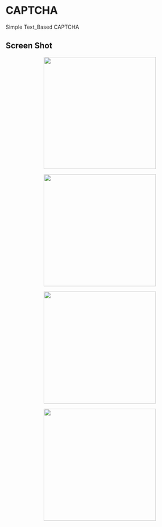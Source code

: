 # CAPTCHA
Simple Text_Based CAPTCHA

## Screen Shot
<p align="center">
<img width="300” alt="Screen Shot" src="https://user-images.githubusercontent.com/27751735/94979689-e4304280-052c-11eb-84ae-7744a3c77d6d.png">
</p>

<p align="center">
<img width="300”  alt="Screen Shot" src="https://user-images.githubusercontent.com/27751735/94979693-e72b3300-052c-11eb-8bf1-35826f4671d9.png">
</p>

<p align="center">
<img width="300”  alt="Screen Shot" src="https://user-images.githubusercontent.com/27751735/94979694-e85c6000-052c-11eb-9131-9b40da6f940c.png">
</p>

<p align="center">
<img width="300”  alt="Screen Shot" src="https://user-images.githubusercontent.com/27751735/94979695-e8f4f680-052c-11eb-82ab-b1af0cabc84f.png">
</p>
